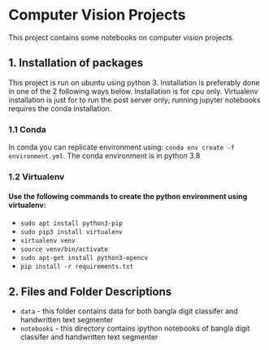 # Computer Vision Projects
This project contains some notebooks on computer vision projects.

## 1. Installation of packages
This project is run on ubuntu using python 3. Installation is preferably done in one of the 2 following ways below. Installation is for cpu only. Virtualenv installation is just for to run the post server only; running jupyter notebooks requires the conda installation.

### 1.1 Conda
In conda you can replicate environment using: `conda env create -f environment.yml`. The conda environment is in python 3.8

### 1.2 Virtualenv
#### Use the following commands to create the python environment using virtualenv:
- `sudo apt install python3-pip`
- `sudo pip3 install virtualenv`
- `virtualenv venv`
- `source venv/bin/activate`
- `sudo apt-get install python3-opencv`
- `pip install -r requirements.txt`

## 2. Files and Folder Descriptions
- `data` - this folder contains data for both bangla digit classifer and handwritten text segmenter 
- `notebooks` - this directory contains ipython notebooks of bangla digit classifer and handwritten text segmenter
